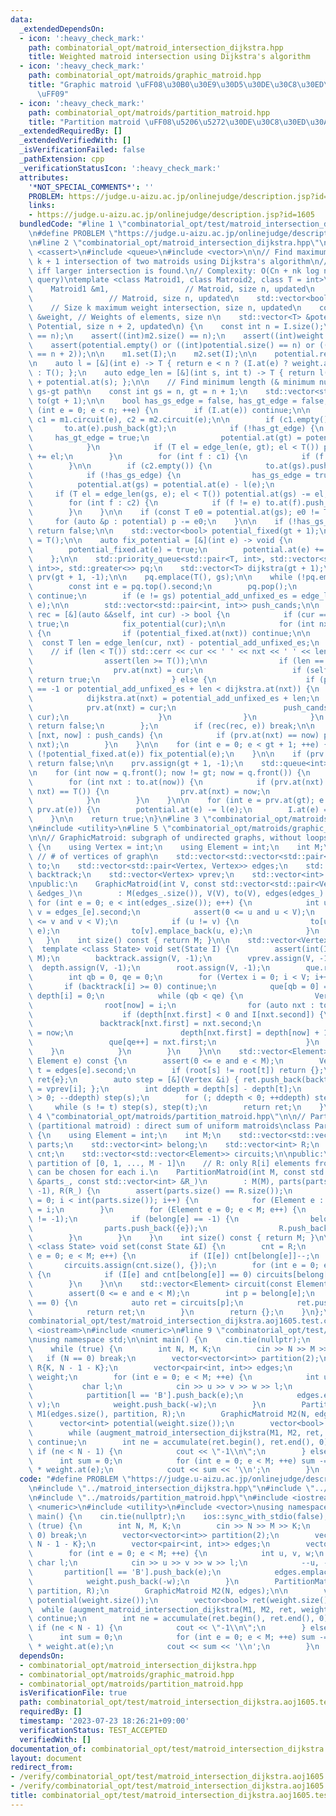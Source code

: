```yaml
---
data:
  _extendedDependsOn:
  - icon: ':heavy_check_mark:'
    path: combinatorial_opt/matroid_intersection_dijkstra.hpp
    title: Weighted matroid intersection using Dijkstra's algorithm
  - icon: ':heavy_check_mark:'
    path: combinatorial_opt/matroids/graphic_matroid.hpp
    title: "Graphic matroid \uFF08\u30B0\u30E9\u30D5\u30DE\u30C8\u30ED\u30A4\u30C9\
      \uFF09"
  - icon: ':heavy_check_mark:'
    path: combinatorial_opt/matroids/partition_matroid.hpp
    title: "Partition matroid \uFF08\u5206\u5272\u30DE\u30C8\u30ED\u30A4\u30C9\uFF09"
  _extendedRequiredBy: []
  _extendedVerifiedWith: []
  _isVerificationFailed: false
  _pathExtension: cpp
  _verificationStatusIcon: ':heavy_check_mark:'
  attributes:
    '*NOT_SPECIAL_COMMENTS*': ''
    PROBLEM: https://judge.u-aizu.ac.jp/onlinejudge/description.jsp?id=1605
    links:
    - https://judge.u-aizu.ac.jp/onlinejudge/description.jsp?id=1605
  bundledCode: "#line 1 \"combinatorial_opt/test/matroid_intersection_dijkstra.aoj1605.test.cpp\"\
    \n#define PROBLEM \"https://judge.u-aizu.ac.jp/onlinejudge/description.jsp?id=1605\"\
    \n#line 2 \"combinatorial_opt/matroid_intersection_dijkstra.hpp\"\n\n#include\
    \ <cassert>\n#include <queue>\n#include <vector>\n\n// Find maximum weight size\
    \ k + 1 intersection of two matroids using Dijkstra's algorithm\n// Return `true`\
    \ iff larger intersection is found.\n// Complexity: O(Cn + nk log n) (C: circuit\
    \ query)\ntemplate <class Matroid1, class Matroid2, class T = int>\nbool augment_matroid_intersection_dijkstra(\n\
    \    Matroid1 &m1,                 // Matroid, size n, updated\n    Matroid2 &m2,\
    \                 // Matroid, size n, updated\n    std::vector<bool> &I,     \
    \    // Size k maximum weight intersection, size n, updated\n    const std::vector<T>\
    \ &weight, // Weights of elements, size n\n    std::vector<T> &potential     //\
    \ Potential, size n + 2, updated\n) {\n    const int n = I.size();\n\n    assert((int)m1.size()\
    \ == n);\n    assert((int)m2.size() == n);\n    assert((int)weight.size() == n);\n\
    \    assert(potential.empty() or ((int)potential.size() == n) or ((int)potential.size()\
    \ == n + 2));\n\n    m1.set(I);\n    m2.set(I);\n\n    potential.resize(n + 2);\n\
    \n    auto l = [&](int e) -> T { return e < n ? (I.at(e) ? weight.at(e) : -weight.at(e))\
    \ : T(); };\n    auto edge_len = [&](int s, int t) -> T { return l(t) - potential.at(t)\
    \ + potential.at(s); };\n\n    // Find minimum length (& minimum num. of vertices)\
    \ gs-gt path\n    const int gs = n, gt = n + 1;\n    std::vector<std::vector<int>>\
    \ to(gt + 1);\n\n    bool has_gs_edge = false, has_gt_edge = false;\n\n    for\
    \ (int e = 0; e < n; ++e) {\n        if (I.at(e)) continue;\n\n        const auto\
    \ c1 = m1.circuit(e), c2 = m2.circuit(e);\n\n        if (c1.empty()) {\n     \
    \       to.at(e).push_back(gt);\n            if (!has_gt_edge) {\n           \
    \     has_gt_edge = true;\n                potential.at(gt) = potential.at(e);\n\
    \            }\n            if (T el = edge_len(e, gt); el < T()) potential.at(gt)\
    \ += el;\n        }\n        for (int f : c1) {\n            if (f != e) to.at(e).push_back(f);\n\
    \        }\n\n        if (c2.empty()) {\n            to.at(gs).push_back(e);\n\
    \            if (!has_gs_edge) {\n                has_gs_edge = true;\n      \
    \          potential.at(gs) = potential.at(e) - l(e);\n            }\n       \
    \     if (T el = edge_len(gs, e); el < T()) potential.at(gs) -= el;\n        }\n\
    \        for (int f : c2) {\n            if (f != e) to.at(f).push_back(e);\n\
    \        }\n    }\n\n    if (const T e0 = potential.at(gs); e0 != T()) {\n   \
    \     for (auto &p : potential) p -= e0;\n    }\n\n    if (!has_gs_edge or !has_gt_edge)\
    \ return false;\n\n    std::vector<bool> potential_fixed(gt + 1);\n\n    T potential_add_unfixed_es\
    \ = T();\n\n    auto fix_potential = [&](int e) -> void {\n        assert(!potential_fixed.at(e));\n\
    \        potential_fixed.at(e) = true;\n        potential.at(e) += potential_add_unfixed_es;\n\
    \    };\n\n    std::priority_queue<std::pair<T, int>, std::vector<std::pair<T,\
    \ int>>, std::greater<>> pq;\n    std::vector<T> dijkstra(gt + 1);\n    std::vector<int>\
    \ prv(gt + 1, -1);\n\n    pq.emplace(T(), gs);\n\n    while (!pq.empty()) {\n\
    \        const int e = pq.top().second;\n        pq.pop();\n        if (potential_fixed.at(e))\
    \ continue;\n        if (e != gs) potential_add_unfixed_es = edge_len(prv.at(e),\
    \ e);\n\n        std::vector<std::pair<int, int>> push_cands;\n\n        auto\
    \ rec = [&](auto &&self, int cur) -> bool {\n            if (cur == gt) return\
    \ true;\n            fix_potential(cur);\n\n            for (int nxt : to.at(cur))\
    \ {\n                if (potential_fixed.at(nxt)) continue;\n\n              \
    \  const T len = edge_len(cur, nxt) - potential_add_unfixed_es;\n            \
    \    // if (len < T()) std::cerr << cur << ' ' << nxt << ' ' << len << std::endl;\n\
    \                assert(len >= T());\n\n                if (len == T()) {\n  \
    \                  prv.at(nxt) = cur;\n                    if (self(self, nxt))\
    \ return true;\n                } else {\n                    if (prv.at(nxt)\
    \ == -1 or potential_add_unfixed_es + len < dijkstra.at(nxt)) {\n            \
    \            dijkstra.at(nxt) = potential_add_unfixed_es + len;\n            \
    \            prv.at(nxt) = cur;\n                        push_cands.emplace_back(nxt,\
    \ cur);\n                    }\n                }\n            }\n           \
    \ return false;\n        };\n        if (rec(rec, e)) break;\n\n        for (auto\
    \ [nxt, now] : push_cands) {\n            if (prv.at(nxt) == now) pq.emplace(dijkstra.at(nxt),\
    \ nxt);\n        }\n    }\n\n    for (int e = 0; e < gt + 1; ++e) {\n        if\
    \ (!potential_fixed.at(e)) fix_potential(e);\n    }\n\n    if (prv.at(gt) < 0)\
    \ return false;\n\n    prv.assign(gt + 1, -1);\n    std::queue<int> q;\n    q.push(gs);\n\
    \n    for (int now = q.front(); now != gt; now = q.front()) {\n        q.pop();\n\
    \        for (int nxt : to.at(now)) {\n            if (prv.at(nxt) == -1 and edge_len(now,\
    \ nxt) == T()) {\n                prv.at(nxt) = now;\n                q.push(nxt);\n\
    \            }\n        }\n    }\n\n    for (int e = prv.at(gt); e != gs; e =\
    \ prv.at(e)) {\n        potential.at(e) -= l(e);\n        I.at(e) = !I.at(e);\n\
    \    }\n\n    return true;\n}\n#line 3 \"combinatorial_opt/matroids/graphic_matroid.hpp\"\
    \n#include <utility>\n#line 5 \"combinatorial_opt/matroids/graphic_matroid.hpp\"\
    \n\n// GraphicMatroid: subgraph of undirected graphs, without loops\nclass GraphicMatroid\
    \ {\n    using Vertex = int;\n    using Element = int;\n    int M;\n    int V;\
    \ // # of vertices of graph\n    std::vector<std::vector<std::pair<Vertex, Element>>>\
    \ to;\n    std::vector<std::pair<Vertex, Vertex>> edges;\n    std::vector<Element>\
    \ backtrack;\n    std::vector<Vertex> vprev;\n    std::vector<int> depth, root;\n\
    \npublic:\n    GraphicMatroid(int V, const std::vector<std::pair<Vertex, Vertex>>\
    \ &edges_)\n        : M(edges_.size()), V(V), to(V), edges(edges_) {\n       \
    \ for (int e = 0; e < int(edges_.size()); e++) {\n            int u = edges_[e].first,\
    \ v = edges_[e].second;\n            assert(0 <= u and u < V);\n            assert(0\
    \ <= v and v < V);\n            if (u != v) {\n                to[u].emplace_back(v,\
    \ e);\n                to[v].emplace_back(u, e);\n            }\n        }\n \
    \   }\n    int size() const { return M; }\n\n    std::vector<Vertex> que;\n  \
    \  template <class State> void set(State I) {\n        assert(int(I.size()) ==\
    \ M);\n        backtrack.assign(V, -1);\n        vprev.assign(V, -1);\n      \
    \  depth.assign(V, -1);\n        root.assign(V, -1);\n        que.resize(V);\n\
    \        int qb = 0, qe = 0;\n        for (Vertex i = 0; i < V; i++) {\n     \
    \       if (backtrack[i] >= 0) continue;\n            que[qb = 0] = i, qe = 1,\
    \ depth[i] = 0;\n            while (qb < qe) {\n                Vertex now = que[qb++];\n\
    \                root[now] = i;\n                for (auto nxt : to[now]) {\n\
    \                    if (depth[nxt.first] < 0 and I[nxt.second]) {\n         \
    \               backtrack[nxt.first] = nxt.second;\n                        vprev[nxt.first]\
    \ = now;\n                        depth[nxt.first] = depth[now] + 1;\n       \
    \                 que[qe++] = nxt.first;\n                    }\n            \
    \    }\n            }\n        }\n    }\n\n    std::vector<Element> circuit(const\
    \ Element e) const {\n        assert(0 <= e and e < M);\n        Vertex s = edges[e].first,\
    \ t = edges[e].second;\n        if (root[s] != root[t]) return {};\n        std::vector<Element>\
    \ ret{e};\n        auto step = [&](Vertex &i) { ret.push_back(backtrack[i]), i\
    \ = vprev[i]; };\n        int ddepth = depth[s] - depth[t];\n        for (; ddepth\
    \ > 0; --ddepth) step(s);\n        for (; ddepth < 0; ++ddepth) step(t);\n   \
    \     while (s != t) step(s), step(t);\n        return ret;\n    }\n};\n#line\
    \ 4 \"combinatorial_opt/matroids/partition_matroid.hpp\"\n\n// Partition matroid\
    \ (partitional matroid) : direct sum of uniform matroids\nclass PartitionMatroid\
    \ {\n    using Element = int;\n    int M;\n    std::vector<std::vector<Element>>\
    \ parts;\n    std::vector<int> belong;\n    std::vector<int> R;\n    std::vector<int>\
    \ cnt;\n    std::vector<std::vector<Element>> circuits;\n\npublic:\n    // parts:\
    \ partition of [0, 1, ..., M - 1]\n    // R: only R[i] elements from parts[i]\
    \ can be chosen for each i.\n    PartitionMatroid(int M, const std::vector<std::vector<int>>\
    \ &parts_, const std::vector<int> &R_)\n        : M(M), parts(parts_), belong(M,\
    \ -1), R(R_) {\n        assert(parts.size() == R.size());\n        for (int i\
    \ = 0; i < int(parts.size()); i++) {\n            for (Element e : parts[i]) belong[e]\
    \ = i;\n        }\n        for (Element e = 0; e < M; e++) {\n            // assert(belong[e]\
    \ != -1);\n            if (belong[e] == -1) {\n                belong[e] = parts.size();\n\
    \                parts.push_back({e});\n                R.push_back(1);\n    \
    \        }\n        }\n    }\n    int size() const { return M; }\n\n    template\
    \ <class State> void set(const State &I) {\n        cnt = R;\n        for (int\
    \ e = 0; e < M; e++) {\n            if (I[e]) cnt[belong[e]]--;\n        }\n \
    \       circuits.assign(cnt.size(), {});\n        for (int e = 0; e < M; e++)\
    \ {\n            if (I[e] and cnt[belong[e]] == 0) circuits[belong[e]].push_back(e);\n\
    \        }\n    }\n\n    std::vector<Element> circuit(const Element e) const {\n\
    \        assert(0 <= e and e < M);\n        int p = belong[e];\n        if (cnt[p]\
    \ == 0) {\n            auto ret = circuits[p];\n            ret.push_back(e);\n\
    \            return ret;\n        }\n        return {};\n    }\n};\n#line 5 \"\
    combinatorial_opt/test/matroid_intersection_dijkstra.aoj1605.test.cpp\"\n#include\
    \ <iostream>\n#include <numeric>\n#line 9 \"combinatorial_opt/test/matroid_intersection_dijkstra.aoj1605.test.cpp\"\
    \nusing namespace std;\n\nint main() {\n    cin.tie(nullptr);\n    ios::sync_with_stdio(false);\n\
    \    while (true) {\n        int N, M, K;\n        cin >> N >> M >> K;\n     \
    \   if (N == 0) break;\n        vector<vector<int>> partition(2);\n        vector<int>\
    \ R{K, N - 1 - K};\n        vector<pair<int, int>> edges;\n        vector<int>\
    \ weight;\n        for (int e = 0; e < M; ++e) {\n            int u, v, w;\n \
    \           char l;\n            cin >> u >> v >> w >> l;\n            --u, --v;\n\
    \            partition[l == 'B'].push_back(e);\n            edges.emplace_back(u,\
    \ v);\n            weight.push_back(-w);\n        }\n        PartitionMatroid\
    \ M1(edges.size(), partition, R);\n        GraphicMatroid M2(N, edges);\n\n  \
    \      vector<int> potential(weight.size());\n        vector<bool> ret(weight.size());\n\
    \        while (augment_matroid_intersection_dijkstra(M1, M2, ret, weight, potential))\
    \ continue;\n        int ne = accumulate(ret.begin(), ret.end(), 0);\n       \
    \ if (ne < N - 1) {\n            cout << \"-1\\n\";\n        } else {\n      \
    \      int sum = 0;\n            for (int e = 0; e < M; ++e) sum -= ret.at(e)\
    \ * weight.at(e);\n            cout << sum << '\\n';\n        }\n    }\n}\n"
  code: "#define PROBLEM \"https://judge.u-aizu.ac.jp/onlinejudge/description.jsp?id=1605\"\
    \n#include \"../matroid_intersection_dijkstra.hpp\"\n#include \"../matroids/graphic_matroid.hpp\"\
    \n#include \"../matroids/partition_matroid.hpp\"\n#include <iostream>\n#include\
    \ <numeric>\n#include <utility>\n#include <vector>\nusing namespace std;\n\nint\
    \ main() {\n    cin.tie(nullptr);\n    ios::sync_with_stdio(false);\n    while\
    \ (true) {\n        int N, M, K;\n        cin >> N >> M >> K;\n        if (N ==\
    \ 0) break;\n        vector<vector<int>> partition(2);\n        vector<int> R{K,\
    \ N - 1 - K};\n        vector<pair<int, int>> edges;\n        vector<int> weight;\n\
    \        for (int e = 0; e < M; ++e) {\n            int u, v, w;\n           \
    \ char l;\n            cin >> u >> v >> w >> l;\n            --u, --v;\n     \
    \       partition[l == 'B'].push_back(e);\n            edges.emplace_back(u, v);\n\
    \            weight.push_back(-w);\n        }\n        PartitionMatroid M1(edges.size(),\
    \ partition, R);\n        GraphicMatroid M2(N, edges);\n\n        vector<int>\
    \ potential(weight.size());\n        vector<bool> ret(weight.size());\n      \
    \  while (augment_matroid_intersection_dijkstra(M1, M2, ret, weight, potential))\
    \ continue;\n        int ne = accumulate(ret.begin(), ret.end(), 0);\n       \
    \ if (ne < N - 1) {\n            cout << \"-1\\n\";\n        } else {\n      \
    \      int sum = 0;\n            for (int e = 0; e < M; ++e) sum -= ret.at(e)\
    \ * weight.at(e);\n            cout << sum << '\\n';\n        }\n    }\n}\n"
  dependsOn:
  - combinatorial_opt/matroid_intersection_dijkstra.hpp
  - combinatorial_opt/matroids/graphic_matroid.hpp
  - combinatorial_opt/matroids/partition_matroid.hpp
  isVerificationFile: true
  path: combinatorial_opt/test/matroid_intersection_dijkstra.aoj1605.test.cpp
  requiredBy: []
  timestamp: '2023-07-23 18:26:21+09:00'
  verificationStatus: TEST_ACCEPTED
  verifiedWith: []
documentation_of: combinatorial_opt/test/matroid_intersection_dijkstra.aoj1605.test.cpp
layout: document
redirect_from:
- /verify/combinatorial_opt/test/matroid_intersection_dijkstra.aoj1605.test.cpp
- /verify/combinatorial_opt/test/matroid_intersection_dijkstra.aoj1605.test.cpp.html
title: combinatorial_opt/test/matroid_intersection_dijkstra.aoj1605.test.cpp
---
```

